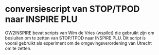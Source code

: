 # conversiescript van STOP/TPOD naar INSPIRE PLU

OW2INSPIRE bevat scripts van Wim de Vries (wspilot) die gebruikt zijn om
besluiten om te zetten van STOP/TPOD naar INSPIRE PLU. Dit script is vooral
gebruikt als experiment om de omgevingsverordening van Utrecht om te zetten.
